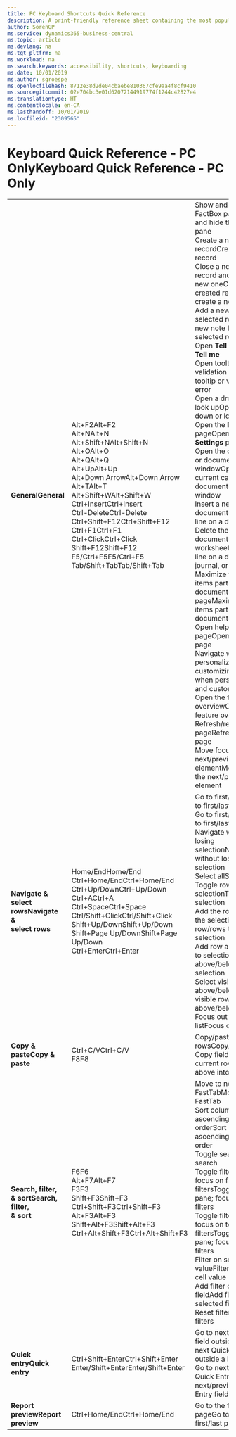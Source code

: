 ```yaml
---
title: PC Keyboard Shortcuts Quick Reference
description: A print-friendly reference sheet containing the most popular keyboard shortcuts for PC users.
author: SorenGP
ms.service: dynamics365-business-central
ms.topic: article
ms.devlang: na
ms.tgt_pltfrm: na
ms.workload: na
ms.search.keywords: accessibility, shortcuts, keyboarding
ms.date: 10/01/2019
ms.author: sgroespe
ms.openlocfilehash: 8712e38d2de04cbaebe810367cfe9aa4f8cf9410
ms.sourcegitcommit: 02e704bc3e01d62072144919774f1244c42827e4
ms.translationtype: HT
ms.contentlocale: en-CA
ms.lasthandoff: 10/01/2019
ms.locfileid: "2309565"
---
```

# <a name="keyboard-quick-reference---pc-only"></a><span data-ttu-id="70fa6-103">Keyboard Quick Reference - PC Only</span><span class="sxs-lookup"><span data-stu-id="70fa6-103">Keyboard Quick Reference - PC Only</span></span>

||||  
|----------------|-----------|----------------|
|<span data-ttu-id="70fa6-104">**General**</span><span class="sxs-lookup"><span data-stu-id="70fa6-104">**General**</span></span>|<span data-ttu-id="70fa6-105">Alt+F2</span><span class="sxs-lookup"><span data-stu-id="70fa6-105">Alt+F2</span></span><br /><span data-ttu-id="70fa6-106">Alt+N</span><span class="sxs-lookup"><span data-stu-id="70fa6-106">Alt+N</span></span><br /><span data-ttu-id="70fa6-107">Alt+Shift+N</span><span class="sxs-lookup"><span data-stu-id="70fa6-107">Alt+Shift+N</span></span><br /><span data-ttu-id="70fa6-108">Alt+O</span><span class="sxs-lookup"><span data-stu-id="70fa6-108">Alt+O</span></span><br /><span data-ttu-id="70fa6-109">Alt+Q</span><span class="sxs-lookup"><span data-stu-id="70fa6-109">Alt+Q</span></span><br /><span data-ttu-id="70fa6-110">Alt+Up</span><span class="sxs-lookup"><span data-stu-id="70fa6-110">Alt+Up</span></span><br /><span data-ttu-id="70fa6-111">Alt+Down Arrow</span><span class="sxs-lookup"><span data-stu-id="70fa6-111">Alt+Down Arrow</span></span><br /><span data-ttu-id="70fa6-112">Alt+T</span><span class="sxs-lookup"><span data-stu-id="70fa6-112">Alt+T</span></span><br /><span data-ttu-id="70fa6-113">Alt+Shift+W</span><span class="sxs-lookup"><span data-stu-id="70fa6-113">Alt+Shift+W</span></span><br /><span data-ttu-id="70fa6-114">Ctrl+Insert</span><span class="sxs-lookup"><span data-stu-id="70fa6-114">Ctrl+Insert</span></span><br /><span data-ttu-id="70fa6-115">Ctrl-Delete</span><span class="sxs-lookup"><span data-stu-id="70fa6-115">Ctrl-Delete</span></span><br /><span data-ttu-id="70fa6-116">Ctrl+Shift+F12</span><span class="sxs-lookup"><span data-stu-id="70fa6-116">Ctrl+Shift+F12</span></span><br /><span data-ttu-id="70fa6-117">Ctrl+F1</span><span class="sxs-lookup"><span data-stu-id="70fa6-117">Ctrl+F1</span></span><br /><span data-ttu-id="70fa6-118">Ctrl+Click</span><span class="sxs-lookup"><span data-stu-id="70fa6-118">Ctrl+Click</span></span><br /><span data-ttu-id="70fa6-119">Shift+F12</span><span class="sxs-lookup"><span data-stu-id="70fa6-119">Shift+F12</span></span><br /><span data-ttu-id="70fa6-120">F5/Ctrl+F5</span><span class="sxs-lookup"><span data-stu-id="70fa6-120">F5/Ctrl+F5</span></span><br /><span data-ttu-id="70fa6-121">Tab/Shift+Tab</span><span class="sxs-lookup"><span data-stu-id="70fa6-121">Tab/Shift+Tab</span></span><br />|<span data-ttu-id="70fa6-122">Show and hide the FactBox pane</span><span class="sxs-lookup"><span data-stu-id="70fa6-122">Show and hide the FactBox pane</span></span><br /><span data-ttu-id="70fa6-123">Create a new record</span><span class="sxs-lookup"><span data-stu-id="70fa6-123">Create a new record</span></span><br /><span data-ttu-id="70fa6-124">Close a newly created record and create a new one</span><span class="sxs-lookup"><span data-stu-id="70fa6-124">Close a newly created record and create a new one</span></span><br /><span data-ttu-id="70fa6-125">Add a new note for the selected record</span><span class="sxs-lookup"><span data-stu-id="70fa6-125">Add a new note for the selected record</span></span><br /><span data-ttu-id="70fa6-126">Open **Tell me**</span><span class="sxs-lookup"><span data-stu-id="70fa6-126">Open **Tell me**</span></span><br /><span data-ttu-id="70fa6-127">Open tooltip or validation error</span><span class="sxs-lookup"><span data-stu-id="70fa6-127">Open tooltip or validation error</span></span><br /><span data-ttu-id="70fa6-128">Open a drop-down or look up</span><span class="sxs-lookup"><span data-stu-id="70fa6-128">Open a drop-down or look up</span></span><br /><span data-ttu-id="70fa6-129">Open the **My Settings** page</span><span class="sxs-lookup"><span data-stu-id="70fa6-129">Open the **My Settings** page</span></span><br /><span data-ttu-id="70fa6-130">Open the current card or document in a new window</span><span class="sxs-lookup"><span data-stu-id="70fa6-130">Open the current card or document in a new window</span></span><br /><span data-ttu-id="70fa6-131">Insert a new line on a document</span><span class="sxs-lookup"><span data-stu-id="70fa6-131">Insert a new line on a document</span></span><br /><span data-ttu-id="70fa6-132">Delete the line on a document, journal, or worksheet</span><span class="sxs-lookup"><span data-stu-id="70fa6-132">Delete the line on a document, journal, or worksheet</span></span><br /><span data-ttu-id="70fa6-133">Maximize the line items part on a document page</span><span class="sxs-lookup"><span data-stu-id="70fa6-133">Maximize the line items part on a document page</span></span><br /><span data-ttu-id="70fa6-134">Open help for the page</span><span class="sxs-lookup"><span data-stu-id="70fa6-134">Open help for the page</span></span><br /><span data-ttu-id="70fa6-135">Navigate when personalizing and customizing</span><span class="sxs-lookup"><span data-stu-id="70fa6-135">Navigate when personalizing and customizing</span></span><br /><span data-ttu-id="70fa6-136">Open the feature overview</span><span class="sxs-lookup"><span data-stu-id="70fa6-136">Open the feature overview</span></span><br /><span data-ttu-id="70fa6-137">Refresh/reload page</span><span class="sxs-lookup"><span data-stu-id="70fa6-137">Refresh/reload page</span></span><br /><span data-ttu-id="70fa6-138">Move focus to the next/previous element</span><span class="sxs-lookup"><span data-stu-id="70fa6-138">Move focus to the next/previous element</span></span>|
|<span data-ttu-id="70fa6-139">**Navigate &<br />select rows**</span><span class="sxs-lookup"><span data-stu-id="70fa6-139">**Navigate &<br />select rows**</span></span>| <span data-ttu-id="70fa6-140">Home/End</span><span class="sxs-lookup"><span data-stu-id="70fa6-140">Home/End</span></span><br /><span data-ttu-id="70fa6-141">Ctrl+Home/End</span><span class="sxs-lookup"><span data-stu-id="70fa6-141">Ctrl+Home/End</span></span> <br /><span data-ttu-id="70fa6-142">Ctrl+Up/Down</span><span class="sxs-lookup"><span data-stu-id="70fa6-142">Ctrl+Up/Down</span></span><br /><span data-ttu-id="70fa6-143">Ctrl+A</span><span class="sxs-lookup"><span data-stu-id="70fa6-143">Ctrl+A</span></span> <br /><span data-ttu-id="70fa6-144">Ctrl+Space</span><span class="sxs-lookup"><span data-stu-id="70fa6-144">Ctrl+Space</span></span><br /><span data-ttu-id="70fa6-145">Ctrl/Shift+Click</span><span class="sxs-lookup"><span data-stu-id="70fa6-145">Ctrl/Shift+Click</span></span><br /><span data-ttu-id="70fa6-146">Shift+Up/Down</span><span class="sxs-lookup"><span data-stu-id="70fa6-146">Shift+Up/Down</span></span><br /><span data-ttu-id="70fa6-147">Shift+Page Up/Down</span><span class="sxs-lookup"><span data-stu-id="70fa6-147">Shift+Page Up/Down</span></span><br /><span data-ttu-id="70fa6-148">Ctrl+Enter</span><span class="sxs-lookup"><span data-stu-id="70fa6-148">Ctrl+Enter</span></span>| <span data-ttu-id="70fa6-149">Go to first/last field</span><span class="sxs-lookup"><span data-stu-id="70fa6-149">Go to first/last field</span></span><br /><span data-ttu-id="70fa6-150">Go to first/last row</span><span class="sxs-lookup"><span data-stu-id="70fa6-150">Go to first/last row</span></span><br /><span data-ttu-id="70fa6-151">Navigate without losing selection</span><span class="sxs-lookup"><span data-stu-id="70fa6-151">Navigate without losing selection</span></span><br /><span data-ttu-id="70fa6-152">Select all</span><span class="sxs-lookup"><span data-stu-id="70fa6-152">Select all</span></span><br /><span data-ttu-id="70fa6-153">Toggle row selection</span><span class="sxs-lookup"><span data-stu-id="70fa6-153">Toggle row selection</span></span><br /> <span data-ttu-id="70fa6-154">Add the row/rows to the selection</span><span class="sxs-lookup"><span data-stu-id="70fa6-154">Add the row/rows to the selection</span></span><br /><span data-ttu-id="70fa6-155">Add row above/below to selection</span><span class="sxs-lookup"><span data-stu-id="70fa6-155">Add row above/below to selection</span></span><br /><span data-ttu-id="70fa6-156">Select visible rows above/below</span><span class="sxs-lookup"><span data-stu-id="70fa6-156">Select visible rows above/below</span></span> <br /><span data-ttu-id="70fa6-157">Focus out of the list</span><span class="sxs-lookup"><span data-stu-id="70fa6-157">Focus out of the list</span></span>|
|<span data-ttu-id="70fa6-158">**Copy & paste**</span><span class="sxs-lookup"><span data-stu-id="70fa6-158">**Copy & paste**</span></span>|<span data-ttu-id="70fa6-159">Ctrl+C/V</span><span class="sxs-lookup"><span data-stu-id="70fa6-159">Ctrl+C/V</span></span><br /><span data-ttu-id="70fa6-160">F8</span><span class="sxs-lookup"><span data-stu-id="70fa6-160">F8</span></span>|<span data-ttu-id="70fa6-161">Copy/paste rows</span><span class="sxs-lookup"><span data-stu-id="70fa6-161">Copy/paste rows</span></span><br /><span data-ttu-id="70fa6-162">Copy field above into current row</span><span class="sxs-lookup"><span data-stu-id="70fa6-162">Copy field above into current row</span></span>|
|<span data-ttu-id="70fa6-163">**Search, filter, <br />& sort**</span><span class="sxs-lookup"><span data-stu-id="70fa6-163">**Search, filter, <br />& sort**</span></span>|<span data-ttu-id="70fa6-164">F6</span><span class="sxs-lookup"><span data-stu-id="70fa6-164">F6</span></span><br /><span data-ttu-id="70fa6-165">Alt+F7</span><span class="sxs-lookup"><span data-stu-id="70fa6-165">Alt+F7</span></span><br /><span data-ttu-id="70fa6-166">F3</span><span class="sxs-lookup"><span data-stu-id="70fa6-166">F3</span></span><br /><span data-ttu-id="70fa6-167">Shift+F3</span><span class="sxs-lookup"><span data-stu-id="70fa6-167">Shift+F3</span></span><br /><span data-ttu-id="70fa6-168">Ctrl+Shift+F3</span><span class="sxs-lookup"><span data-stu-id="70fa6-168">Ctrl+Shift+F3</span></span><br /><span data-ttu-id="70fa6-169">Alt+F3</span><span class="sxs-lookup"><span data-stu-id="70fa6-169">Alt+F3</span></span><br /><span data-ttu-id="70fa6-170">Shift+Alt+F3</span><span class="sxs-lookup"><span data-stu-id="70fa6-170">Shift+Alt+F3</span></span><br /><span data-ttu-id="70fa6-171">Ctrl+Alt+Shift+F3</span><span class="sxs-lookup"><span data-stu-id="70fa6-171">Ctrl+Alt+Shift+F3</span></span>|<span data-ttu-id="70fa6-172">Move to next FastTab</span><span class="sxs-lookup"><span data-stu-id="70fa6-172">Move to next FastTab</span></span><br /><span data-ttu-id="70fa6-173">Sort column in ascending/descending order</span><span class="sxs-lookup"><span data-stu-id="70fa6-173">Sort column in ascending/descending order</span></span><br /><span data-ttu-id="70fa6-174">Toggle search</span><span class="sxs-lookup"><span data-stu-id="70fa6-174">Toggle search</span></span><br /><span data-ttu-id="70fa6-175">Toggle filter pane; focus on field filters</span><span class="sxs-lookup"><span data-stu-id="70fa6-175">Toggle filter pane; focus on field filters</span></span><br /><span data-ttu-id="70fa6-176">Toggle filter pane; focus on totals filters</span><span class="sxs-lookup"><span data-stu-id="70fa6-176">Toggle filter pane; focus on totals filters</span></span><br /><span data-ttu-id="70fa6-177">Filter on selected cell value</span><span class="sxs-lookup"><span data-stu-id="70fa6-177">Filter on selected cell value</span></span><br /><span data-ttu-id="70fa6-178">Add filter on selected field</span><span class="sxs-lookup"><span data-stu-id="70fa6-178">Add filter on selected field</span></span><br /><span data-ttu-id="70fa6-179">Reset filters</span><span class="sxs-lookup"><span data-stu-id="70fa6-179">Reset filters</span></span>|
|<span data-ttu-id="70fa6-180">**Quick entry**</span><span class="sxs-lookup"><span data-stu-id="70fa6-180">**Quick entry**</span></span>|<span data-ttu-id="70fa6-181">Ctrl+Shift+Enter</span><span class="sxs-lookup"><span data-stu-id="70fa6-181">Ctrl+Shift+Enter</span></span><br /><span data-ttu-id="70fa6-182">Enter/Shift+Enter</span><span class="sxs-lookup"><span data-stu-id="70fa6-182">Enter/Shift+Enter</span></span>|<span data-ttu-id="70fa6-183">Go to next Quick Entry field outside a list</span><span class="sxs-lookup"><span data-stu-id="70fa6-183">Go to next Quick Entry field outside a list</span></span><br /><span data-ttu-id="70fa6-184">Go to next/previous Quick Entry field</span><span class="sxs-lookup"><span data-stu-id="70fa6-184">Go to next/previous Quick Entry field</span></span>|
|<span data-ttu-id="70fa6-185">**Report preview**</span><span class="sxs-lookup"><span data-stu-id="70fa6-185">**Report preview**</span></span>|<span data-ttu-id="70fa6-186">Ctrl+Home/End</span><span class="sxs-lookup"><span data-stu-id="70fa6-186">Ctrl+Home/End</span></span>|<span data-ttu-id="70fa6-187">Go to the first/last page</span><span class="sxs-lookup"><span data-stu-id="70fa6-187">Go to the first/last page</span></span>|

<!-- old
||||  
|----------------|-----------|----------------|
|**General**|Alt+F2<br />Alt+N<br />Alt+Q<br />Alt+Up<br />Alt+Down Arrow<br />Alt+Right Arrow<br />Alt+T<br />Ctrl+Alt+F1<br />Ctrl+F1<br />F5/Ctrl+F5<br />Tab/Shift+Tab<br />|Show and hide the FactBox pane.<br />Create a new record.<br />Open **Tell me**<br />Open tooltip or validation error<br />Open a drop-down or look up<br />See the transactions for calculated value<br />Open the **My Settings** page.<br />Inspect the page<br />Open help for the page<br />Close the current page or drop-down<br />Refresh/reload page<br />Move focus to the next/previous element|
|**Navigate &<br />select rows**| Home/End<br />Ctrl+Home/End <br />Ctrl+Up/Down<br />Ctrl+A <br />Ctrl+Space<br />Ctrl/Shift+Click<br />Shift+Up/Down<br />Shift+Page Up/Down<br />Ctrl+Enter| Go to first/last field<br />Go to first/last row<br />Navigate without losing selection<br />Select all<br />Toggle row selection<br /> Add the row/rows to the selection<br />Add row above/below to selection<br />Select visible rows above/below <br />Focus out of the list|
|**Copy & paste**|Ctrl+C<br />Ctrl+V<br />F8|Copy rows<br />Paste rows<br />Copy field above into current row|
|**Search, filter, <br />& sort**|Alt+F7<br />F3<br />Shift+F3<br />Ctrl+Shift+F3<br />Alt+F3<br />Shift+Alt+F3<br />Ctrl+Alt+Shift+F3|Move to next FastTab.<br />Sort column in ascending/descending order<br />Toggle search<br />Toggle filter pane; focus on field filters<br />Toggle filter pane; focus on totals filters<br />Filter on selected cell value<br />Add filter on selected field<br />Reset filters|
|**Quick entry**|Ctrl+Shift+Enter<br />Enter/Shift+Enter|Go to next Quick Entry field outside a list<br />Go to next/previous Quick Entry field|
|**Report preview**|Up/Down<br />Right/Left<br />Ctrl+Home/End<br />Page Up/Down|Scroll up and down the page<br />Scroll to the right/left <br />Go to the first/last page<br />Go to the previous/next page|
-->
